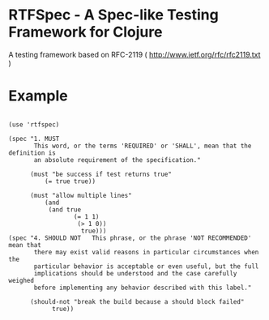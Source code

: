 RTFSpec - A Spec-like Testing Framework for Clojure
==============
A testing framework based on RFC-2119 ( http://www.ietf.org/rfc/rfc2119.txt )

Example
=======

<pre><code>
(use 'rtfspec)

(spec "1. MUST 
       This word, or the terms 'REQUIRED' or 'SHALL', mean that the definition is 
       an absolute requirement of the specification."

      (must "be success if test returns true"
          (= true true))

      (must "allow multiple lines"
          (and
	       (and true
	       	      (= 1 1)
		      	   (> 1 0))
			        true)))
(spec "4. SHOULD NOT   This phrase, or the phrase 'NOT RECOMMENDED' mean that
       there may exist valid reasons in particular circumstances when the
       particular behavior is acceptable or even useful, but the full
       implications should be understood and the case carefully weighed
       before implementing any behavior described with this label."

      (should-not "break the build because a should block failed"
            true))				
</code></pre>
